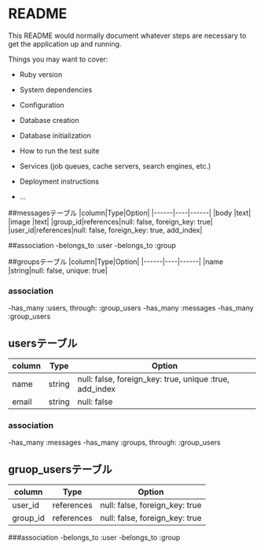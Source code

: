 # README

This README would normally document whatever steps are necessary to get the
application up and running.

Things you may want to cover:

* Ruby version

* System dependencies

* Configuration

* Database creation

* Database initialization

* How to run the test suite

* Services (job queues, cache servers, search engines, etc.)

* Deployment instructions

* ...

##messagesテーブル
|column|Type|Option|
|------|----|------|
|body  |text|
|image |text|
|group_id|references|null: false, foreign_key: true|
|user_id|references|null: false, foreign_key: true, add_index|

##association
-belongs_to :user
-belongs_to :group

##groupsテーブル
|column|Type|Option|
|------|----|------|
|name  |string|null: false, unique: true|

### association
-has_many :users, through: :group_users
-has_many :messages
-has_many :group_users


## usersテーブル
|column|Type|Option|
|------|----|------|
|name  |string|null: false, foreign_key: true, unique :true, add_index|
|email |string|null: false|

### association
-has_many :messages
-has_many :groups, through: :group_users

## gruop_usersテーブル
|column|Type|Option|
|------|----|------|
|user_id|references|null: false, foreign_key: true|
|group_id|references|null: false, foreign_key: true|

###association
-belongs_to :user
-belongs_to :group



